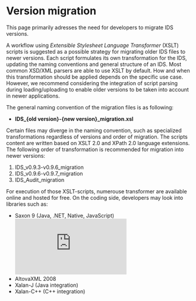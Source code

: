 # Version migration

This page primarily adresses the need for developers to migrate IDS versions.

A workflow using *Extensible Stylesheet Language Transformer* (XSLT) scripts is suggested as a possible strategy for migrating older IDS files to newer versions. Each script formulates its own transformation for the IDS, updating the naming conventions and general structure of an IDS. Most common XSD/XML parsers are able to use XSLT by default. How and when this transformation should be applied depends on the specific use case. However, we recommend considering the integration of script parsing during loading/uploading to enable older versions to be taken into account in newer applications. 

The general naming convention of the migration files is as following:

- **IDS_{old version}-{new version}_migration.xsl**

Certain files may diverge in the naming convention, such as specialized transformations regardless of versions and order of migration. The scripts content are written based on XSLT 2.0 and XPath 2.0 language extensions. The following order of transformation is recommended for migration into newer versions: 

1. IDS_v0.9.3-v0.9.6_migration 
2. IDS_v0.9.6-v0.9.7_migration
3. IDS_Audit_migration

For execution of those XSLT-scripts, numerouse transformer are available online and hosted for free. On the coding side, developers may look into libraries such as:

- Saxon 9 (Java, .NET, Native, JavaScript) ![feature list](https://www.saxonica.com/html/products/feature-matrix-9-9.html)
- AltovaXML 2008 
- Xalan-J (Java integration)
- Xalan-C++ (C++ integration)
